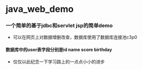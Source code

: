 # java_web_demo
### 一个简单的基于jdbc和servlet jsp的简单demo
* 可以在网页上对数据增删改查，数据库使用了数据库连接池c3p0
#### 数据库中的user表字段分别是id name score birthday
* 仅仅以此纪念一下学习路上的一点点小小的进步
